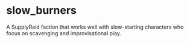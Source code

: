 # slow_burners
A SupplyRaid faction that works well with slow-starting characters who focus on scavenging and improvisational play.
